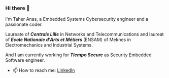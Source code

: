 ### Hi there 👋

I'm Taher Anas, a Embedded Systems Cybersecurity engineer and a passionate coder.

Laureate of ***Centrale Lille*** in Networks and Telecommunications and laureat of ***Ecole Nationale d'Arts et Métiers*** (ENSAM) of Meknes in Electromechanics and Industrial Systems.


And I am currently working for ***Tiempo Secure*** as Security Embedded Software engineer.

- 📫 How to reach me: [LinkedIn](https://www.linkedin.com/in/anas-taher/)
<!--
**AnasTaherGit/AnasTaherGit** is a ✨ _special_ ✨ repository because its `README.md` (this file) appears on your GitHub profile.

Here are some ideas to get you started:

- 🔭 I’m currently working on ...
- 🌱 I’m currently learning ...
- 👯 I’m looking to collaborate on ...
- 🤔 I’m looking for help with ...
- 💬 Ask me about ...
- 📫 How to reach me: ...
- 😄 Pronouns: ...
- ⚡ Fun fact: ...
-->
